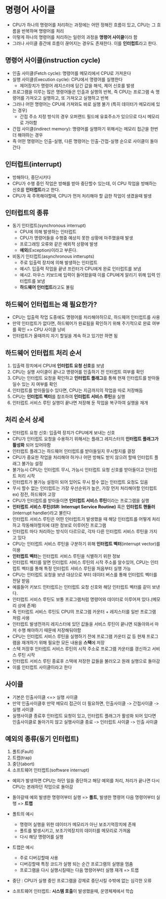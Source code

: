 # 명령어 사이클

- CPU가 하나의 명령어를 처리하는 과정에는 어떤 정해진 흐름이 있고, CPU는 그 흐름을 반복하며 명령어를 처리
- 이렇게 하나의 명령어를 처리하는 일련의 과정을 **명령어 사이클**이라 함
- 그러나 사이클 중간에 흐름이 끊어지는 경우도 존재한다. 이를 **인터럽트**라고 한다.

## 명령어 사이클(instruction cycle)

- 인출 사이클(Fetch cycle): 명령어를 메모리에서 CPU로 가져온다
- 실행 사이클(Execution cycle): CPU에서 명령어를 실행한다
  - 제어장치가 명령어 레지스터에 담긴 값을 해석, 제어 신호를 발생
- 프로그램을 이루는 많은 명령어들은 인출과 실행의 반복, 즉 CPU는 프로그램 속 명령어를 가져오고 실행하고, 또 가져오고 실행하고 반복
- 그러나 어떤 명령어는 CPU에 가져와도 바로 실행 불가 (특히 데이터가 메모리에 있는 경우)
  - 간접 주소 지정 방식의 경우 오퍼랜드 필드에 유효주소가 있으므로 다시 메모리로 가야함
- 간접 사이클(indirect memory): 명령어를 실행하기 위해서는 메모리 접근을 한번 더 해야하는 경우
- 즉 어떤 명령어는 인출-실행, 다른 명령어는 인출-간접-실행 순으로 사이클이 돌아간다

## 인터럽트(interrupt)

- 방해하다, 중단시키다
- CPU가 수행 중인 작업은 방해를 받아 중단할수 있는데, 이 CPU 작업을 방해하는 신호를 **인터럽트**라고 한다.
- CPU가 꼭 주목해야할때, CPU가 먼저 처리해야 할 급한 작업이 생겼을때 발생

## 인터럽트의 종류

- 동기 인터럽트(synchronous interrupt)
  - CPU에 의해 발생하는 인터럽트
  - CPU가 명령어들을 수행중 예상치 못한 상황에 마주했을때 발생
  - 프로그래밍 오류와 같은 예외적 상황에 발생
  - **예외**(Exception)이라고 부른다.
- 비동기 인터럽트(asynchronous intterupts)
  - 주로 입출력 장치에 의해 발생하는 인터럽트
  - 예시1. 입출력 작업을 끝낸 프린터가 CPU에게 완료 인터럽트를 보냄
  - 예시2. 마우스 키보드에 입력이 들어왔을때 이를 CPU에게 알리기 위해 입력 인터럽트를 보냄
  - **하드웨어 인터럽트**라고도 불림

## 하드웨어 인터럽트는 왜 필요한가?

- CPU는 입출력 작업 도중에도 명령어를 처리해야하므로, 하드웨어 인터럽트를 사용
- 만약 인터럽트가 없다면, 하드웨어가 완료됨을 확인하기 위해 주기적으로 완료 여부를 확인 => CPU 사이클 낭비
- 인터럽트가 올때까지 자기 할일을 계속 하고 있기만 하면 됨

## 하드웨어 인터럽트 처리 순서

1. 입출력 장치에서 CPU에 **인터럽트 요청 신호**를 보냄
2. CPU는 실행 사이클이 끝나고 명령어를 인출하기 전 인터럽트 여부를 확인
3. CPU는 인터럽트 요청을 확인하고 **인터럽트 플래그**를 통해 현재 인터럽트를 받아들일수 있는 지 여부를 확인
4. 인터럽트를 받아들일수 있다면, CPU는 지금까지의 작업을 따로 저장해둠
5. CPU는 **인터럽트 벡터**를 참조하여 **인터럽트 서비스 루틴**을 실행
6. 인터럽트 서비스 루틴 실행이 끝나면 저장해 둔 작업을 복구하여 실행을 재개

## 처리 순서 상세

- 인터럽트 요청 신호: 입출력 장치가 CPU에게 보내는 신호
- CPU가 인터럽트 요청을 수용하기 위해서는 플래그 레지스터의 **인터럽트 플래그가 활성화** 되어 있어야함
- 인터럽트 플래그는 하드웨어 인터럽트를 받아들일지 무시할지를 결정
- CPU가 중요한 작업을 처리해야 하거나 어떤 방해도 받지 않으려 할때 인터럽트 플래그 불가능 설정
- 불가능시 CPU는 인터럽트 무시, 가능시 인터럽트 요청 신호를 받아들이고 인터럽트 처리 시작
- 인터럽트가 불가능 설정이 되어 있어도 무시 할수 없는 인터럽트 요청도 있음
- 무시 할수 없는 인터럽트는 가장 우선순위가 높은, 가장 먼저 처리해야할 인터럽트 ex) 정전, 하드웨어 고장
- CPU가 인터럽트를 받아들이면 **인터럽트 서비스 루틴**이라는 프로그램을 실행
- **인터럽트 서비스 루틴(ISR: Interrupt Service Routine)** 혹은 **인터럽트 핸들러**(interrupt handler)라고 불린다
- 인터럽트 서비스 루틴은 어떤 인터럽트가 발생했을 때 해당 인터럽트를 어떻게 처리하고 작동해야할지에 대한 정보로 이루어진 프로그램
- 인터럽트 마다 처리하는 방식이 다르므로, 각자 다른 인터럽트 서비스 루틴을 가지고 있다
- CPU는 인터럽트 서비스 루틴을 구분하기 위해 **인터럽트 벡터**(interrupt vector)를 이용
- **인터럽트 벡터**는 인터럽트 서비스 루틴을 식별하기 위한 정보
- 인터럽트 벡터를 알면 인터럽트 서비스 루틴의 시작 주소를 알수있어, CPU는 인터럽트 벡터를 통해 특정 인터럽트 서비스 루틴을 처음부터 실행 가능
- CPU는 인터럽트 요청을 보낸 대상으로 부터 데이터 버스를 통해 인터럽트 벡터를 전달 받음
- 예를들어 키보드 인터럽트는 인터럽트 요청 신호와 해당 인터럽트 벡터를 같이 보낸다.
- 인터럽트 서비스 루틴도 보통 프로그램처럼 명령어와 데이터로 이루어져 있다.(메모리 상에 존재)
- 즉 인터럽트 서비스 루틴도 CPU의 프로그램 카운터 + 레지스터를 일반 프로그램 처럼 사용
- 인터럽트 발생전까지 레지스터에 있던 값들을 서비스 루틴이 끝나면 되돌아와서 마저 수행 해야하기 때문에 저장해둬야함
- CPU는 인터럽트 서비스 루틴을 실행하기 전에 프로그램 카운터 값 등 현재 프로그램을 재개하기 위해 필요한 모든 내용을 **스택**에 저장
- 스택 저장후 인터럽트 서비스 루틴의 시작 주소로 프로그램 카운터를 갱신하고 서비스 루틴 시작
- 인터럽트 서비스 루틴 종료후 스택에 저장한 값들을 불러오고 원래 실행으로 돌아감
- 이를 인터럽트 사이클이라고 한다

## 사이클

- 기본은 인출사이클 <=> 실행 사이클
- 만약 인출사이클후 만약 메모리 접근이 더 필요하면, 인출사이클 -> 간접사이클 -> 실행 사이클
- 실행사이클 종료후 인터럽트 요청이 있고, 인터럽트 플래그가 활성화 되어 있다면 인출사이클로 돌아가지 않고 실행사이클 종료 -> 인터럽트 사이클 -> 인출 사이클

## 예외의 종류(동기 인터럽트)

1. 폴트(Fault)
2. 트랩(trap)
3. 중단(abort)
4. 소프트웨어 인터럽트(software interrupt)

- 예외가 발생하면 CPU는 하던 일을 중단하고 해당 예외를 처리, 처리가 끝나면 다시 CPU는 본래하던 작업으로 돌아감
- 돌아갈때 예외 발생한 명령어부터 실행 => **폴트**, 발생한 명령어 다음 명령어부터 실행 => **트랩**

- 폴트의 예시
  - 명령어 실행을 위한 데이터가 메모리가 아닌 보조기억장치에 존재
  - 폴트를 발생시키고, 보조기억장치의 데이터를 메모리로 가져옴
  - 다시 해당 명령어를 실행
- 트랩은 예시
  - 주로 디버깅할때 사용
  - 디버깅할때 특정 코드가 실행 되는 순간 프로그램의 실행을 멈춤
  - 프로그램을 다시 실행시킬때는 다음 명령어부터 실행 재개 => 트랩
- 중단 : CPU가 실행 중인 프로그램을 강제로 중단시킬 수밖에 없는 심각한 오류
- 소프트웨어 인터럽트: **시스템 호출**이 발생했을때, 운영체제에서 학습
